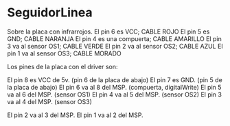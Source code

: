 # SeguidorLinea

Sobre la placa con infrarrojos.
El pin 6 es VCC; CABLE ROJO
El pin 5 es GND; CABLE NARANJA
El pin 4 es una compuerta; CABLE  AMARILLO 
El pin 3 va al sensor OS1; CABLE VERDE
El pin 2 va al sensor OS2; CABLE AZUL
El pin 1 va al sensor OS3; CABLE MORADO

Los pines de la placa con el driver son:

El pin 8 es VCC de 5v. (pin 6 de la placa de abajo)
El pin 7 es GND. (pin 5 de la placa de abajo)
El pin 6 va al 8 del MSP. (compuerta, digitalWrite)
El pin 5 va al 6 del MSP. (sensor OS1)
El pin 4 va al 5 del MSP. (sensor OS2)
El pin 3 va al 4 del MSP. (sensor OS3)

El pin 2 va al 3 del MSP.
El pin 1 va al 2 del MSP.
